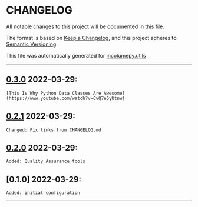 # CHANGELOG


All notable changes to this project will be documented in this file.

The format is based on [Keep a Changelog](https://keepachangelog.com/en/1.0.0/), and this project adheres to [Semantic Versioning](https://semver.org/spec/v2.0.0.html).

This file was automatically generated for [incolumepy.utils](https://gitlab.com/development-incolume/incolumepy.utils/-/tree/2.5.4)

---
## [0.3.0]	2022-03-29:
	[This Is Why Python Data Classes Are Awesome](https://www.youtube.com/watch?v=CvQ7e6yUtnw)
## [0.2.1]	2022-03-29:
	Changed: Fix links from CHANGELOG.md
## [0.2.0]	2022-03-29:
	Added: Quality Assurance tools
## [0.1.0]	2022-03-29:
	Added: initial configuration
---

[0.2.0]: https://github.com/incolumepy-prospections/incolumepy.dataclass/compare//0.1.0...0.2.0
[0.2.1]: https://github.com/incolumepy-prospections/incolumepy.dataclass/compare//0.2.0...0.2.1
[0.3.0]: https://github.com/incolumepy-prospections/incolumepy.dataclass/compare//0.2.1...0.3.0
